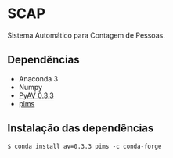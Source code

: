# SCAP
Sistema Automático para Contagem de Pessoas.

## Dependências
* Anaconda 3
* Numpy
* [PyAV 0.3.3](https://docs.mikeboers.com/pyav/)
* [pims](http://soft-matter.github.io/pims/)

## Instalação das dependências
`$ conda install av=0.3.3 pims -c conda-forge`